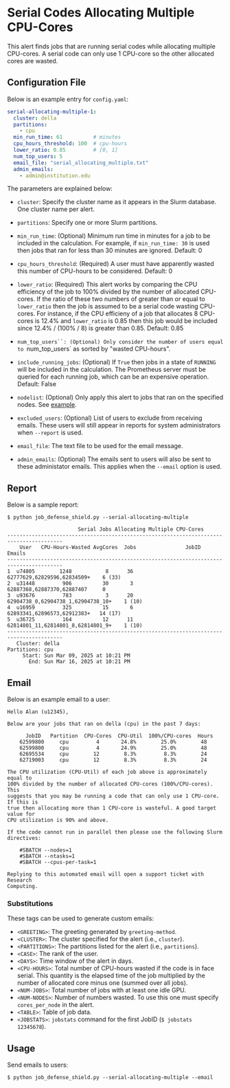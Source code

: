 # Serial Codes Allocating Multiple CPU-Cores

This alert finds jobs that are running serial codes while allocating multiple CPU-cores. A serial code can only use 1 CPU-core so the other allocated cores are wasted.

## Configuration File

Below is an example entry for `config.yaml`:

```yaml
serial-allocating-multiple-1:
  cluster: della
  partitions:
    - cpu
  min_run_time: 61          # minutes
  cpu_hours_threshold: 100  # cpu-hours
  lower_ratio: 0.85         # [0, 1]
  num_top_users: 5
  email_file: "serial_allocating_multiple.txt"
  admin_emails:
    - admin@institution.edu
```

The parameters are explained below:

- `cluster`: Specify the cluster name as it appears in the Slurm database. One cluster name
per alert.

- `partitions`: Specify one or more Slurm partitions.

- `min_run_time`: (Optional) Minimum run time in minutes for a job to be included in the calculation. For example, if `min_run_time: 30` is used then jobs that ran for less than 30 minutes are ignored. Default: 0

- `cpu_hours_threshold`: (Required) A user must have apparently wasted this number of CPU-hours to be considered. Default: 0

- `lower_ratio`: (Required) This alert works by comparing the CPU efficiency of the job to 100% divided by the number of allocated CPU-cores. If the ratio of these two numbers of greater than or equal to `lower_ratio` then the job is assumed to be a serial code wasting CPU-cores. For instance, if the CPU efficieny of a job that allocates 8 CPU-cores is 12.4% and `lower_ratio` is 0.85 then this job would be included since 12.4% / (100% / 8) is greater than 0.85. Default: 0.85

- `num_top_users``: (Optional) Only consider the number of users equal to `num_top_users` as sorted by "wasted CPU-hours".

- `include_running_jobs`: (Optional) If `True` then jobs in a state of `RUNNING` will be included in the calculation. The Prometheus server must be queried for each running job, which can be an expensive operation. Default: False

- `nodelist`: (Optional) Only apply this alert to jobs that ran on the specified nodes. See [example](../nodelist.md).

- `excluded_users`: (Optional) List of users to exclude from receiving emails. These users will still appear
in reports for system administrators when `--report` is used.

- `email_file`: The text file to be used for the email message.

- `admin_emails`: (Optional) The emails sent to users will also be sent to these administator emails. This applies
when the `--email` option is used.

## Report

Below is a sample report:

```
$ python job_defense_shield.py --serial-allocating-multiple

                       Serial Jobs Allocating Multiple CPU-Cores                        
----------------------------------------------------------------------------------------
    User   CPU-Hours-Wasted AvgCores  Jobs                JobID                  Emails 
----------------------------------------------------------------------------------------
1  u74805        1248           8      36          62777629,62829596,62834509+    6 (33)
2  u31448         906          30       3          62887368,62887370,62887407     0     
3  u93676         783           3      20   62904738_0,62904738_1,62904738_10+    1 (10)
4  u16959         325          15       6          62893341,62896573,62912383+   14 (17)
5  u36725         164          12      11   62814801_11,62814801_8,62814801_9+    1 (10)
----------------------------------------------------------------------------------------
   Cluster: della
Partitions: cpu
     Start: Sun Mar 09, 2025 at 10:21 PM
       End: Sun Mar 16, 2025 at 10:21 PM
```


## Email

Below is an example email to a user:

```
Hello Alan (u12345),

Below are your jobs that ran on della (cpu) in the past 7 days:

      JobID   Partition  CPU-Cores  CPU-Util  100%/CPU-cores  Hours
    62599800     cpu         4       24.8%        25.0%        48  
    62599800     cpu         4       24.9%        25.0%        48  
    62695534     cpu        12        8.3%         8.3%        24  
    62719003     cpu        12        8.3%         8.3%        24  

The CPU utilization (CPU-Util) of each job above is approximately equal to
100% divided by the number of allocated CPU-cores (100%/CPU-cores). This
suggests that you may be running a code that can only use 1 CPU-core. If this is
true then allocating more than 1 CPU-core is wasteful. A good target value for
CPU utilization is 90% and above.

If the code cannot run in parallel then please use the following Slurm
directives:

    #SBATCH --nodes=1
    #SBATCH --ntasks=1
    #SBATCH --cpus-per-task=1

Replying to this automated email will open a support ticket with Research
Computing.
```

### Substitutions

These tags can be used to generate custom emails:

- `<GREETING>`: The greeting generated by `greeting-method`.
- `<CLUSTER>`: The cluster specified for the alert (i.e., `cluster`).
- `<PARTITIONS>`: The partitions listed for the alert (i.e., `partitions`).
- `<CASE>`: The rank of the user.
- `<DAYS>`: Time window of the alert in days.
- `<CPU-HOURS>`: Total number of CPU-hours wasted if the code is in face serial. This quantity is the elapsed time of the job multiplied by the number of allocated core minus one (summed over all jobs).
- `<NUM-JOBS>`: Total number of jobs with at least one idle GPU.
- `<NUM-NODES>`: Number of numbers wasted. To use this one must specify `cores_per_node` in the alert.
- `<TABLE>`: Table of job data.
- `<JOBSTATS>`: `jobstats` command for the first JobID (`$ jobstats 12345678`).

## Usage

Send emails to users:

```
$ python job_defense_shield.py --serial-allocating-multiple --email
```
